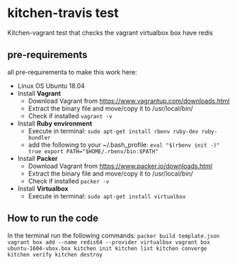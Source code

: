 
# kitchen-travis test
Kitchen-vagrant test that checks the vagrant virtualbox box have redis

## pre-requirements

all pre-requirementa to make this work here:
- Linux OS Ubuntu 18.04
- Install **Vagrant** 
	- Download Vagrant from https://www.vagrantup.com/downloads.html
	- Extract the binary file and move/copy it to /usr/local/bin/
	- Check if installed 
		``` vagrant -v ```
- Install **Ruby environment**
	- Execute in terminal: ```sudo apt-get install rbenv ruby-dev ruby-bundler```
	- add the following to your ~/.bash_profile:
			```
			eval "$(rbenv init -)"
			true
			export PATH="$HOME/.rbenv/bin:$PATH"
			```
- Install **Packer**
	- Download Vagrant from https://www.packer.io/downloads.html
	- Extract the binary file and move/copy it to /usr/local/bin/
	- Check if installed 
		``` packer -v ```
 - Install **Virtualbox**
	 - Execute in terminal: ```sudo apt-get install virtualbox```

## How to run the code
In the terminal run the following commands:
	```
	packer build template.json
	vagrant box add --name redis64 --provider virtualbox vagrant box ubuntu-1604-vbox.box
	kitchen init
	kitchen list
	kitchen converge
	kitchen verify
	kitchen destroy 
	```



